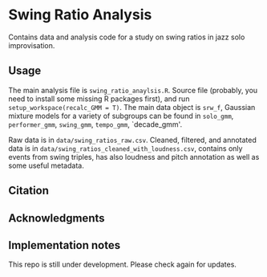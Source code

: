 # Swing Ratio Analysis

Contains data and analysis code for a study on swing ratios in jazz solo improvisation.

## Usage
The main analysis file is `swing_ratio_anaylsis.R`. Source file (probably, you need to install some missing R packages first), and run `setup_workspace(recalc_GMM = T)`. The main data object is `srw_f`, Gaussian mixture models for a variety of subgroups can be found in `solo_gmm`, `performer_gmm`, `swing_gmm`, `tempo_gmm`, `decade_gmm'.  

Raw data is in `data/swing_ratios_raw.csv`. Cleaned, filtered, and annotated data is in `data/swing_ratios_cleaned_with_loudness.csv`, contains only events from swing triples, has also loudness and pitch annotation as well as some useful metadata.

## Citation


## Acknowledgments

 
## Implementation notes
This repo is still under development. Please check again for updates.
